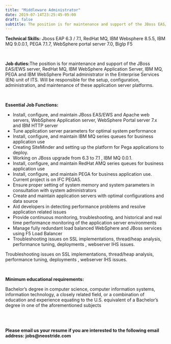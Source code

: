 ```yaml
---
title: "Middleware Administrator"
date: 2019-07-14T23:25:45-05:00
draft: false
subtitle: The position is for maintenance and support of the JBoss EAS/EWS server, RedHat MQ, IBM WebSphere Application Server, IBM MQ, PEGA and IBM WebSphere Portal administrator in the Enterprise Services (EN) unit of ITS.  Will be responsible for the setup, configuration, administration, and maintenance of these application server platforms.
---
```

<p><strong>Technical Skills:</strong> Jboss EAP 6.3 / 7.1, RedHat MQ, IBM Websphere 8.5.5, IBM MQ 9.0.0.1, PEGA 7.1.7, WebSphere portal server 7.0, BigIp F5&nbsp;</p>
<br>
<p><strong>Job duties:</strong>The position is for maintenance and support of the JBoss EAS/EWS server, RedHat MQ, IBM WebSphere Application Server, IBM MQ, PEGA and IBM WebSphere Portal administrator in the Enterprise Services (EN) unit of ITS. Will be responsible for the setup, configuration, administration, and maintenance of these application server platforms.</p>
<br>
<p><strong>Essential Job Functions:</strong></p>
<ul>
<li>Install, configure, and maintain JBoss EAS/EWS and Apache web servers, WebSphere Application server, WebSphere Portal server 7.x and IBM HTTP server</li>
<li>Tune application server parameters for optimal system performance</li>
<li>Install, configure, and maintain IBM MQ series queues for business application use</li>
<li>Creating SiteMinder and setting up the platform for Pega applications to deploy.</li>
<li>Working on JBoss upgrade from 6.3 to 7.1 , IBM MQ 0.0.1.</li>
<li>Install, configure, and maintain RedHat AMQ series queues for business application use</li>
<li>Install, configure, and maintain PEGA for business application use. Current project is on IFC PEGA5.</li>
<li>Ensure proper setting of system memory and system parameters in consultation with system administrators</li>
<li>Create and maintain application servers with optimal configurations and data source</li>
<li>Aid developers in detecting performance problems and resolve application related issues</li>
<li>Provide continuous monitoring, troubleshooting, and historical and real time performance monitoring of the application server environments</li>
<li>Manage fully redundant load balanced WebSphere and JBoss services using F5 Load Balancer</li>
<li>Troubleshooting issues on SSL implementations, thread/heap analysis, performance tuning, deployments , webserver IHS issues.</li>
</ul>
<p>Troubleshooting issues on SSL implementations, thread/heap analysis, performance tuning, deployments , webserver IHS issues.</p>
<br>
<p><strong>Minimum educational requirements:</strong></p>
<p>Bachelor’s degree in computer science, computer information systems, information technology, a closely related field, or a combination of education and experience equating to the U.S. equivalent of a Bachelor’s degree in one of the aforementioned subjects</p>
<br>
<div class="divider"></div>
<br>
<p><strong>Please email us your resume if you are interested to the following email address: jobs@neostride.com</strong></p>
